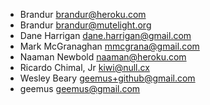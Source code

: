 * Brandur <brandur@heroku.com>
* Brandur <brandur@mutelight.org>
* Dane Harrigan <dane.harrigan@gmail.com>
* Mark McGranaghan <mmcgrana@gmail.com>
* Naaman Newbold <naaman@heroku.com>
* Ricardo Chimal, Jr <kiwi@null.cx>
* Wesley Beary <geemus+github@gmail.com>
* geemus <geemus@gmail.com>